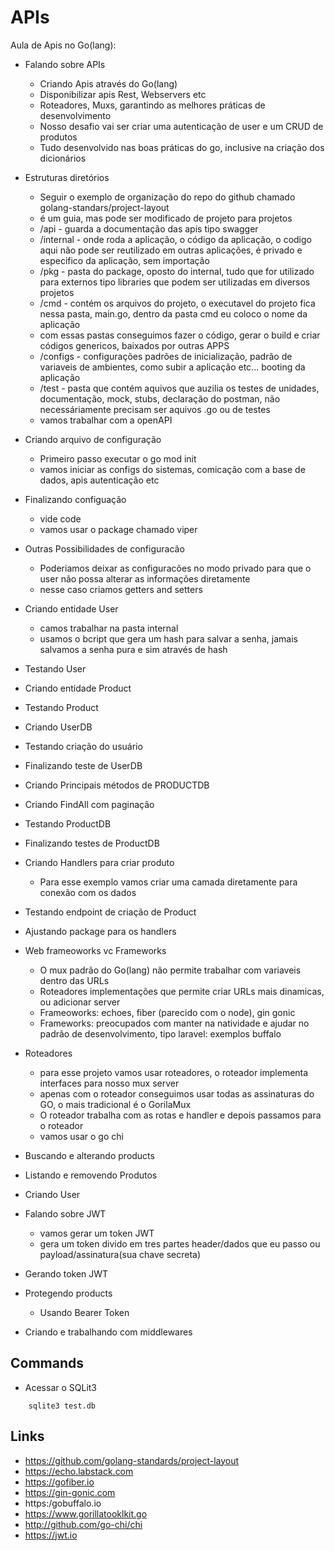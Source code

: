 # APIs

Aula de Apis no Go(lang):

- Falando sobre APIs

  - Criando Apis através do Go(lang)
  - Disponibilizar apis Rest, Webservers etc
  - Roteadores, Muxs, garantindo as melhores práticas de desenvolvimento
  - Nosso desafio vai ser criar uma autenticação de user e um CRUD de produtos
  - Tudo desenvolvido nas boas práticas do go, inclusive na criação dos dicionários

- Estruturas diretórios

  - Seguir o exemplo de organização do repo do github chamado golang-standars/project-layout
  - é um guia, mas pode ser modificado de projeto para projetos
  - /api - guarda a documentação das apis tipo swagger
  - /internal - onde roda a aplicação, o código da aplicação, o codigo aqui não pode ser reutilizado em outras aplicações, é privado e especifico da aplicação, sem importação
  - /pkg - pasta do package, oposto do internal, tudo que for utilizado para externos tipo libraries que podem ser utilizadas em diversos projetos
  - /cmd - contém os arquivos do projeto, o executavel do projeto fica nessa pasta, main.go, dentro da pasta cmd eu coloco o nome da aplicação
  - com essas pastas conseguimos fazer o código, gerar o build e criar códigos genericos, baixados por outras APPS
  - /configs - configurações padrões de inicialização, padrão de variaveis de ambientes, como subir a aplicação etc... booting da aplicação
  - /test - pasta que contém aquivos que auzilia os testes de unidades, documentação, mock, stubs, declaração do postman, não necessáriamente precisam ser aquivos .go ou de testes
  - vamos trabalhar com a openAPI

- Criando arquivo de configuração

  - Primeiro passo executar o go mod init
  - vamos iniciar as configs do sistemas, comicação com a base de dados, apis autenticação etc

- Finalizando configuação

  - vide code
  - vamos usar o package chamado viper

- Outras Possibilidades de configuracão

  - Poderiamos deixar as configuracões no modo privado para que o user não possa alterar as informações diretamente
  - nesse caso criamos getters and setters

- Criando entidade User

  - camos trabalhar na pasta internal
  - usamos o bcript que gera um hash para salvar a senha, jamais salvamos a senha pura e sim através de hash

- Testando User
- Criando entidade Product
- Testando Product
- Criando UserDB
- Testando criação do usuário
- Finalizando teste de UserDB
- Criando Principais métodos de PRODUCTDB
- Criando FindAll com paginação
- Testando ProductDB
- Finalizando testes de ProductDB
- Criando Handlers para criar produto
  - Para esse exemplo vamos criar uma camada diretamente para conexão com os dados
- Testando endpoint de criação de Product
- Ajustando package para os handlers
- Web frameoworks vc Frameworks
  - O mux padrão do Go(lang) não permite trabalhar com variaveis dentro das URLs
  - Roteadores implementações que permite criar URLs mais dinamicas, ou adicionar server
  - Frameoworks: echoes, fiber (parecido com o node), gin gonic
  - Frameworks: preocupados com manter na natividade e ajudar no padrão de desenvolvimento, tipo laravel: exemplos buffalo
- Roteadores
  - para esse projeto vamos usar roteadores, o roteador implementa interfaces para nosso mux server
  - apenas com o roteador conseguimos usar todas as assinaturas do GO, o mais tradicional é o GorilaMux
  - O roteador trabalha com as rotas e handler e depois passamos para o roteador
  - vamos usar o go chi
- Buscando e alterando products
- Listando e removendo Produtos
- Criando User
- Falando sobre JWT
  - vamos gerar um token JWT
  - gera um token divido em tres partes header/dados que eu passo ou payload/assinatura(sua chave secreta)
- Gerando token JWT
- Protegendo products
  - Usando Bearer Token
- Criando e trabalhando com middlewares

## Commands

- Acessar o SQLit3

```
    sqlite3 test.db
```

## Links

- https://github.com/golang-standards/project-layout
- https://echo.labstack.com
- https://gofiber.io
- https://gin-gonic.com
- https:/gobuffalo.io
- https://www.gorillatooklkit.go
- http://github.com/go-chi/chi
- https://jwt.io

